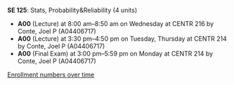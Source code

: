 **SE 125**: Stats, Probability&Reliability (4 units)

- **A00** (Lecture) at 8:00 am–8:50 am on Wednesday at CENTR 216 by Conte, Joel P (A04406717)
- **A00** (Lecture) at 3:30 pm–4:50 pm on Tuesday, Thursday at CENTR 214 by Conte, Joel P (A04406717)
- **A00** (Final Exam) at 3:00 pm–5:59 pm on Monday at CENTR 214 by Conte, Joel P (A04406717)

[Enrollment numbers over time](./SE125.tsv)
